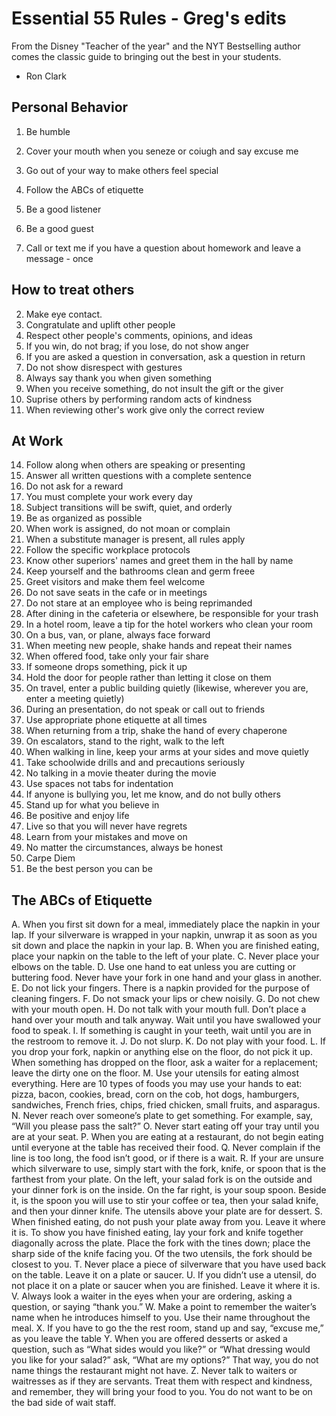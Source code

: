 # Essential 55 Rules - Greg's edits

From the Disney "Teacher of the year" and the NYT Bestselling author comes the classic guide to bringing out the best in your students.

- Ron Clark

## Personal Behavior
1. Be humble
7. Cover your mouth when you seneze or coiugh and say excuse me
23. Go out of your way to make others feel special
30. Follow the ABCs of etiquette
38. Be a good listener
40. Be a good guest

29. Call or text me if you have a question about homework and leave a message - once

## How to treat others
2. Make eye contact.
3. Congratulate and uplift other people
4. Respect other people's comments, opinions, and ideas
5. If you win, do not brag; if you lose, do not show anger
6. If you are asked a question in conversation, ask a question in return
7. Do not show disrespect with gestures
8. Always say thank you when given something
9. When you receive something, do not insult the gift or the giver
10. Suprise others by performing random acts of kindness
11. When reviewing other's work give only the correct review

## At Work
14. Follow along when others are speaking or presenting
15. Answer all written questions with a complete sentence
16. Do not ask for a reward
17. You must complete your work every day
18. Subject transitions will be swift, quiet, and orderly
19. Be as organized as possible
20. When work is assigned, do not moan or complain
21. When a substitute manager is present, all rules apply
22. Follow the specific workplace protocols
24. Know other superiors' names and greet them in the hall by name
25. Keep yourself and the bathrooms clean and germ freee
26. Greet visitors and make them feel welcome
27. Do not save seats in the cafe or in meetings
28. Do not stare at an employee who is being reprimanded
31. After dining in the cafeteria or elsewhere, be responsible for your trash
32. In a hotel room, leave a tip for the hotel workers who clean your room
33. On a bus, van, or plane, always face forward
34. When meeting new people, shake hands and repeat their names
35. When offered food, take only your fair share
36. If someone drops something, pick it up
37. Hold the door for people rather than letting it close on them
39. On travel, enter a public building quietly (likewise, wherever you are, enter a meeting quietly)
41. During an presentation, do not speak or call out to friends
42. Use appropriate phone etiquette at all times
43. When returning from a trip, shake the hand of every chaperone
44. On escalators, stand to the right, walk to the left
45. When walking in line, keep your arms at your sides and move quietly
46. Take schoolwide drills and and precautions seriously
47. No talking in a movie theater during the movie
48. Use spaces not tabs for indentation
49. If anyone is bullying you, let me know, and do not bully others
50. Stand up for what you believe in
51. Be positive and enjoy life
52. Live so that you will never have regrets
53. Learn from your mistakes and move on
54. No matter the circumstances, always be honest
55. Carpe Diem
56. Be the best person you can be

## The ABCs of Etiquette

A. When you first sit down for a meal, immediately place the napkin in your lap. If your silverware is wrapped in your napkin, unwrap it as soon as you sit down and place the napkin in your lap.
B. When you are finished eating, place your napkin on the table to the left of your plate.
C. Never place your elbows on the table.
D. Use one hand to eat unless you are cutting or buttering food. Never have your fork in one hand and your glass in another.
E. Do not lick your fingers. There is a napkin provided for the purpose of cleaning fingers.
F. Do not smack your lips or chew noisily.
G. Do not chew with your mouth open.
H. Do not talk with your mouth full. Don’t place a hand over your mouth and talk anyway. Wait until you have swallowed your food to speak.
I. If something is caught in your teeth, wait until you are in the restroom to remove it.
J. Do not slurp.
K. Do not play with your food.
L. If you drop your fork, napkin or anything else on the floor, do not pick it up. When something has dropped on the floor, ask a waiter for a replacement; leave the dirty one on the floor.
M. Use your utensils for eating almost everything. Here are 10 types of foods you may use your hands to eat: pizza, bacon, cookies, bread, corn on the cob, hot dogs, hamburgers, sandwiches, French fries, chips, fried chicken, small fruits, and asparagus.
N. Never reach over someone’s plate to get something. For example, say, “Will you please pass the salt?”
O. Never start eating off your tray until you are at your seat.
P. When you are eating at a restaurant, do not begin eating until everyone at the table has received their food.
Q. Never complain if the line is too long, the food isn’t good, or if there is a wait.
R. If your are unsure which silverware to use, simply start with the fork, knife, or spoon that is the farthest from your plate. On the left, your salad fork is on the outside and your dinner fork is on the inside. On the far right, is your soup spoon. Beside it, is the spoon you will use to stir your coffee or tea, then your salad knife, and then your dinner knife. The utensils above your plate are for dessert.
S. When finished eating, do not push your plate away from you. Leave it where it is. To show you have finished eating, lay your fork and knife together diagonally across the plate. Place the fork with the tines down; place the sharp side of the knife facing you. Of the two utensils, the fork should be closest to you.
T. Never place a piece of silverware that you have used back on the table. Leave it on a plate or saucer.
U. If you didn’t use a utensil, do not place it on a plate or saucer when you are finished. Leave it where it is.
V. Always look a waiter in the eyes when your are ordering, asking a question, or saying “thank you.”
W. Make a point to remember the waiter’s name when he introduces himself to you. Use their name throughout the meal.
X. If you have to go the the rest room, stand up and say, “excuse me,” as you leave the table
Y. When you are offered desserts or asked a question, such as “What sides would you like?” or “What dressing would you like for your salad?” ask, “What are my options?” That way, you do not name things the restaurant might not have.
Z. Never talk to waiters or waitresses as if they are servants. Treat them with respect and kindness, and remember, they will bring your food to you. You do not want to be on the bad side of wait staff.
<!--stackedit_data:
eyJoaXN0b3J5IjpbOTMzMzg1NzVdfQ==
-->